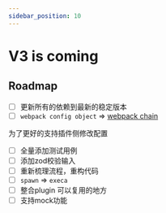 ```yaml
---
sidebar_position: 10
---
```


# V3 is coming

## Roadmap

- [ ] 更新所有的依赖到最新的稳定版本
- [ ] `webpack config object` => [webpack chain](https://www.npmjs.com/package/webpack-5-chain)

为了更好的支持插件侧修改配置

- [ ] 全量添加测试用例
- [ ] 添加zod校验输入
- [ ] 重新梳理流程，重构代码
- [ ] `spawn` => `execa`
- [ ] 整合plugin 可以复用的地方
- [ ] 支持mock功能
